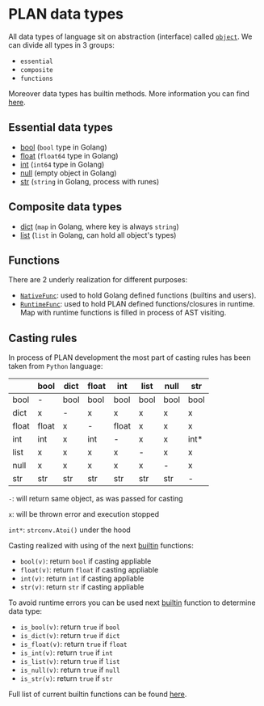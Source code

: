 # PLAN data types

All data types of language sit on abstraction (interface) called [`object`](../pkg/engine/object/object.go). We can divide all types in 3 groups:
- `essential`
- `composite`
- `functions`

Moreover data types has builtin methods. More information you can find [here](./builtin_methods.md).

## Essential data types

- [bool](../pkg/engine/object/bool.go) (`bool` type in Golang)
- [float](../pkg/engine/object/float.go) (`float64` type in Golang)
- [int](../pkg/engine/object/int.go) (`int64` type in Golang)
- [null](../pkg/engine/object/null.go) (empty object in Golang)
- [str](../pkg/engine/object/str.go) (`string` in Golang, process with runes)

## Composite data types

- [dict](../pkg/engine/object/dict.go) (`map` in Golang, where key is always `string`)
- [list](../pkg/engine/object/list.go) (`list` in Golang, can hold all object's types)

## Functions

There are 2 underly realization for different purposes:
- [`NativeFunc`](../pkg/engine/object/native_func.go): used to hold Golang defined functions (builtins and users).
- [`RuntimeFunc`](../pkg/engine/object/runtime_func.go): used to hold PLAN defined functions/closures in runtime. Map with runtime functions is filled in process of AST visiting.

## Casting rules

In process of PLAN development the most part of casting rules has been taken from `Python` language:

|       | bool  | dict | float | int   | list | null | str  |
|-------|-------|------|-------|-------|------|------|------|
| bool  | -     | bool | bool  | bool  | bool | bool | bool |
| dict  | x     | -    | x     | x     | x    | x    | x    |
| float | float | x    | -     | float | x    | x    | x    |
| int   | int   | x    | int   | -     | x    | x    | int* |
| list  | x     | x    | x     | x     | -    | x    | x    |
| null  | x     | x    | x     | x     | x    | -    | x    |
| str   | str   | str  | str   | str   | str  | str  | -    |

`-`: will return same object, as was passed for casting

`x`: will be thrown error and execution stopped

`int*`: `strconv.Atoi()` under the hood

Casting realized with using of the next [builtin](../pkg/engine/builtin/register.go) functions:
- `bool(v)`: return `bool` if casting appliable
- `float(v)`: return `float` if casting appliable
- `int(v)`: return `int` if casting appliable
- `str(v)`: return `str` if casting appliable

To avoid runtime errors you can be used next [builtin](../pkg/engine/builtin/register.go) function to determine data type:
- `is_bool(v)`: return `true` if `bool`
- `is_dict(v)`: return `true` if `dict`
- `is_float(v)`: return `true` if `float`
- `is_int(v)`: return `true` if `int`
- `is_list(v)`: return `true` if `list`
- `is_null(v)`: return `true` if `null`
- `is_str(v)`: return `true` if `str`

Full list of current builtin functions can be found [here](./builtin_functions.md).
